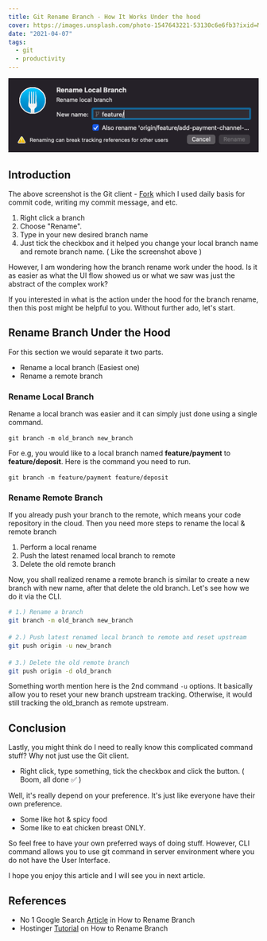 ```yaml
---
title: Git Rename Branch - How It Works Under the hood 
cover: https://images.unsplash.com/photo-1547643221-53130c6e6fb3?ixid=MXwxMjA3fDB8MHxwaG90by1wYWdlfHx8fGVufDB8fHw%3D&ixlib=rb-1.2.1&auto=format&fit=crop&w=1534&q=80
date: "2021-04-07"
tags: 
  - git
  - productivity
---
```


![Screenshot from Fork - Rename branch feature](../../images/git-rename-branch-under-the-hood/Screenshot_2021-04-05_at_8.26.55_PM.png)

## Introduction

The above screenshot is the Git client - [Fork](https://git-fork.com/) which I used daily basis for commit code, writing my commit message, and etc.

1. Right click a branch
2. Choose "Rename".
3. Type in your new desired branch name 
4. Just tick the checkbox and it helped you change your local branch name and remote branch name. ( Like the screenshot above )

However, I am wondering how the branch rename work under the hood. Is it as easier as what  the UI flow showed us or what we saw was just the abstract of the complex work? 

If you interested in what is the action under the hood for the branch rename, then this post might be helpful to you. Without further ado, let's start.

## Rename Branch Under the Hood

For this section we would separate it two parts.

- Rename a local branch (Easiest one)
- Rename a remote branch

### Rename Local Branch

Rename a local branch was easier and it can simply just done using a single command.

`git branch -m old_branch new_branch`

For e.g, you would like to a local branch named **feature/payment** to **feature/deposit**. Here is the command you need to run.

`git branch -m feature/payment feature/deposit`

### Rename Remote Branch

If you already push your branch to the remote, which means your code repository in the cloud. Then you need more steps to rename the local & remote branch

1. Perform a local rename
2. Push the latest renamed local branch to remote 
3. Delete the old remote branch

Now, you shall realized rename a remote branch is similar to create a new branch with new name, after that delete the old branch. Let's see how we do it via the CLI.

```bash
# 1.) Rename a branch
git branch -m old_branch new_branch

# 2.) Push latest renamed local branch to remote and reset upstream
git push origin -u new_branch

# 3.) Delete the old remote branch
git push origin -d old_branch
```

Something worth mention here is the 2nd command `-u` options. It basically allow you to reset your new branch upstream tracking. Otherwise, it would still tracking the old_branch as remote upstream.

## Conclusion

Lastly, you might think do I need to really know this complicated command stuff? Why not just use the Git client. 

- Right click, type something, tick the checkbox and click the button. ( Boom, all done ✅ )

Well, it's really depend on your preference. It's just like everyone have their own preference.

- Some like hot & spicy food
- Some like to eat chicken breast ONLY.

So feel free to have your own preferred ways of doing stuff. However, CLI command allows you to use git command in server environment where you do not have the User Interface.

I hope you enjoy this article and I will see you in next article.

## References

- No 1 Google Search [Article](https://linuxize.com/post/how-to-rename-local-and-remote-git-branch/) in How to Rename Branch
- Hostinger [Tutorial](https://www.hostinger.my/tutorials/how-to-rename-a-git-branch/) on How to Rename Branch
